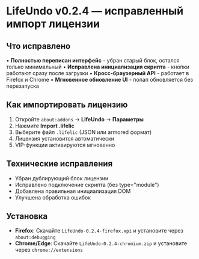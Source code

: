 # LifeUndo v0.2.4 — исправленный импорт лицензии

## Что исправлено

• **Полностью переписан интерфейс** - убран старый блок, остался только минимальный
• **Исправлена инициализация скрипта** - кнопки работают сразу после загрузки
• **Кросс-браузерный API** - работает в Firefox и Chrome
• **Мгновенное обновление UI** - попап обновляется без перезапуска

## Как импортировать лицензию

1. Откройте `about:addons` → **LifeUndo** → **Параметры**
2. Нажмите **Import .lifelic**
3. Выберите файл `.lifelic` (JSON или armored формат)
4. Лицензия установится автоматически
5. VIP-функции активируются мгновенно

## Технические исправления

- Убран дублирующий блок лицензии
- Исправлено подключение скрипта (без type="module")
- Добавлена правильная инициализация DOM
- Улучшена обработка ошибок

## Установка

- **Firefox**: Скачайте `LifeUndo-0.2.4-firefox.xpi` и установите через `about:debugging`
- **Chrome/Edge**: Скачайте `LifeUndo-0.2.4-chromium.zip` и установите через `chrome://extensions`


























